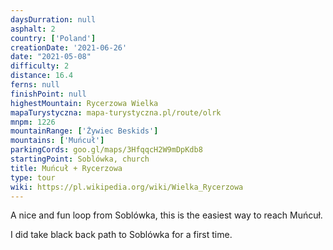 ```yaml
---
daysDurration: null
asphalt: 2
country: ['Poland']
creationDate: '2021-06-26'
date: "2021-05-08"
difficulty: 2
distance: 16.4
ferns: null
finishPoint: null
highestMountain: Rycerzowa Wielka
mapaTurystyczna: mapa-turystyczna.pl/route/olrk
mnpm: 1226
mountainRange: ['Żywiec Beskids']
mountains: ['Muńcuł']
parkingCords: goo.gl/maps/3HfqqcH2W9mDpKdb8
startingPoint: Soblówka, church
title: Muńcuł + Rycerzowa
type: tour
wiki: https://pl.wikipedia.org/wiki/Wielka_Rycerzowa
---
```


A nice and fun loop from Soblówka, this is the easiest way to reach Muńcuł.

I did take black back path to Soblówka for a first time.
